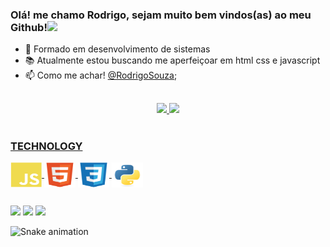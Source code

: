 ### Olá! me chamo Rodrigo, sejam muito bem vindos(as) ao meu Github!<img src="https://media.giphy.com/media/hvRJCLFzcasrR4ia7z/giphy.gif" width="25px">
- 🌱 Formado em desenvolvimento de sistemas
- 📚 Atualmente estou buscando me aperfeiçoar em html css e javascript
- 📫 Como me achar! [@RodrigoSouza](https://www.linkedin.com/in/rodrigoo-maciell/);
##
<div align="center">
  <a href="https://github.com/RodrigoSouzza">
  <img height="160em" src="https://github-readme-stats.vercel.app/api?username=RodrigoSouzza&show_icons=true&theme=dark&include_all_commits=true&count_private=true"/>
  <img height="160em" src="https://github-readme-stats.vercel.app/api/top-langs/?username=RodrigoSouzza&layout=compact&langs_count=7&theme=dark"/>
</div>

  <div style="display: inline_block"><br>
   <h3>TECHNOLOGY</h3>
  <img align="center" alt="Js" height="40" width="50" src="https://raw.githubusercontent.com/devicons/devicon/master/icons/javascript/javascript-plain.svg">
  <img align="center" alt="HTML" height="40" width="50" src="https://raw.githubusercontent.com/devicons/devicon/master/icons/html5/html5-original.svg">
  <img align="center" alt="CSS" height="40" width="50" src="https://raw.githubusercontent.com/devicons/devicon/master/icons/css3/css3-original.svg">  
  <img align="center" alt="Python" height="40" width="50" src="https://raw.githubusercontent.com/devicons/devicon/master/icons/python/python-original.svg">   
</div>
 
 ##
  
  <div> 
  <a href="https://www.instagram.com/rodrigo.souzaa_?igshid=ZDc40dBmNjlmNq==" target="_blank"><img src="https://img.shields.io/badge/-Instagram-%23E4405F?style=for-the-badge&logo=instagram&logoColor=white" target="_blank"></a>
   <a href="https://www.linkedin.com/in/rodrigoo-maciell/" target="_blank"><img src="https://img.shields.io/badge/-LinkedIn-%230077B5?style=for-the-badge&logo=linkedin&logoColor=white" target="_blank"></a>
  <a href = "mailto:contato.rodrigoom@gmail.com"><img src="https://img.shields.io/badge/-Gmail-%23333?style=for-the-badge&logo=gmail&logoColor=white" target="_blank"></a>
 
  ![Snake animation](https://github.com/RodrigoSouzza/RodrigoSouzza/blob/output/github-contribution-grid-snake.svg)
 
</div>
